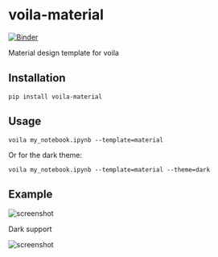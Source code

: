 # voila-material

[![Binder](https://mybinder.org/badge_logo.svg)](https://mybinder.org/v2/gh/martinRenou/voila-material/master?urlpath=voila)

Material design template for voila

## Installation

```
pip install voila-material
```

## Usage

```
voila my_notebook.ipynb --template=material
```

Or for the dark theme:

```
voila my_notebook.ipynb --template=material --theme=dark
```

## Example

![screenshot](./voila-material.png)


Dark support

![screenshot](./voila-material-dark.png)
